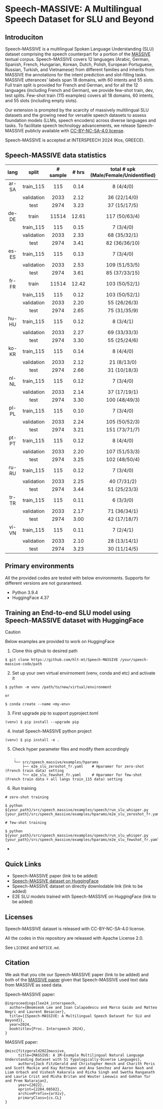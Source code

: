 # Speech-MASSIVE: A Multilingual Speech Dataset for SLU and Beyond



## Introduciton

Speech-MASSIVE is a multilingual Spoken Language Understanding (SLU) dataset comprising the speech counterpart for a portion of the [MASSIVE](https://arxiv.org/abs/2204.08582) textual corpus. Speech-MASSIVE covers 12 languages (Arabic, German, Spanish, French, Hungarian, Korean, Dutch, Polish, European Portuguese, Russian, Turkish, and Vietnamese) from different families and inherits from MASSIVE the annotations for the intent prediction and slot-filling tasks. MASSIVE utterances' labels span 18 domains, with 60 intents and 55 slots. Full train split is provided for French and German, and for all the 12 languages (including French and German), we provide few-shot train, dev, test splits. Few-shot train (115 examples) covers all 18 domains, 60 intents, and 55 slots (including empty slots).

Our extension is prompted by the scarcity of massively multilingual SLU datasets and the growing need for versatile speech datasets to assess foundation models (LLMs, speech encoders) across diverse languages and tasks. To facilitate speech technology advancements, we release Speech-MASSIVE publicly available with [CC-BY-NC-SA-4.0 license](https://creativecommons.org/licenses/by-nc-sa/4.0/deed.en).

Speech-MASSIVE is accepted at INTERSPEECH 2024 (Kos, GREECE).

## Speech-MASSIVE data statistics

| lang | split      | # sample | # hrs | total # spk </br>(Male/Female/Unidentified) |
|:---:|:---:|:---:|:---:|:---:|
| ar-SA | train_115 | 115 | 0.14 | 8 (4/4/0) |
| | validation | 2033 | 2.12 | 36 (22/14/0) |
| | test | 2974 | 3.23 | 37 (15/17/5) |
| de-DE | train | 11514 | 12.61 | 117 (50/63/4) |
| | train_115 | 115 | 0.15 | 7 (3/4/0) |
| | validation | 2033 | 2.33 | 68 (35/32/1) |
| | test | 2974 | 3.41 | 82 (36/36/10) |
| es-ES | train_115 | 115 | 0.13 | 7 (3/4/0) |
| | validation | 2033 | 2.53  | 109 (51/53/5) |
| | test | 2974 | 3.61  | 85 (37/33/15) |
| fr-FR | train | 11514 | 12.42 | 103 (50/52/1) |
| | train_115 | 115 | 0.12 | 103 (50/52/1) |
| | validation | 2033 | 2.20 | 55 (26/26/3) |
| | test | 2974 | 2.65 | 75 (31/35/9) |
| hu-HU | train_115 | 115 | 0.12 | 8 (3/4/1) |
| | validation | 2033 | 2.27 | 69 (33/33/3) |
| | test | 2974 | 3.30 | 55 (25/24/6) |
| ko-KR | train_115 | 115 | 0.14 | 8 (4/4/0) |
| | validation | 2033 | 2.12 | 21 (8/13/0) |
| | test | 2974 | 2.66 | 31 (10/18/3) |
| nl-NL | train_115 | 115 | 0.12 | 7 (3/4/0) |
| | validation | 2033 | 2.14 | 37 (17/19/1) |
| | test | 2974 | 3.30 | 100 (48/49/3) |
| pl-PL | train_115 | 115 | 0.10 | 7 (3/4/0) |
| | validation | 2033 | 2.24 | 105 (50/52/3) |
| | test | 2974 | 3.21 | 151 (73/71/7) |
| pt-PT | train_115 | 115 | 0.12 | 8 (4/4/0) |
| | validation | 2033 | 2.20 | 107 (51/53/3) |
| | test | 2974 | 3.25 | 102 (48/50/4) |
| ru-RU | train_115 | 115 | 0.12 | 7 (3/4/0) |
| | validation | 2033 | 2.25 | 40 (7/31/2) |
| | test | 2974 | 3.44 | 51 (25/23/3) |
| tr-TR | train_115 | 115 | 0.11 | 6 (3/3/0) |
| | validation | 2033 | 2.17 | 71 (36/34/1) |
| | test | 2974 | 3.00 | 42 (17/18/7) |
| vi-VN | train_115 | 115 | 0.11 | 7 (2/4/1) |
| | validation | 2033 | 2.10 | 28 (13/14/1) |
| | test | 2974 | 3.23 | 30 (11/14/5) |


## Primary environments
All the provided codes are tested with below environments. Supports for different versions are not guraranteed.
- Python 3.9.4
- HuggingFace 4.37


## Training an End-to-end SLU model using Speech-MASSIVE dataset with HuggingFace

> [!CAUTION]
> Below examples are provided to work on HuggingFace

1. Clone this github to desired path
```
$ git clone https://github.com/hlt-mt/Speech-MASSIVE /your/speech-massive-code/path
```

2. Set up your own virtual envirnoment (venv, conda and etc) and activate it
```
$ python -m venv /path/to/new/virtual/environment

or

$ conda create --name <my-env>
```

3. First upgrade pip to support pyproject.toml
```
(venv) $ pip install --upgrade pip
```

4. Install Speech-MASSIVE python project
```
(venv) $ pip install -e .
```

5. Check hyper parameter files and modify them accordingly
```
    .
    └── src/speech_massive/examples/hparams
        ├── e2e_slu_zeroshot_fr.yaml    # Hparamer for zero-shot (French train data) setting
        └── e2e_slu_fewshot_fr.yaml     # Hparamer for few-shot (French train data + all langs train_115 data) setting
```

6. Run training
```
# zero-shot training

$ python ${your_path}/src/speech_massive/examples/speech/run_slu_whisper.py {your_path}/src/speech_massive/examples/hparams/e2e_slu_zeroshot_fr.yaml

# few-shot training

$ python ${your_path}/src/speech_massive/examples/speech/run_slu_whisper.py {your_path}/src/speech_massive/examples/hparams/e2e_slu_fewshot_fr.yaml
```

- 


## Quick Links
- Speech-MASSIVE paper (link to be added)
- [Speech-MASSIVE dataset on HuggingFace](https://huggingface.co/datasets/FBK-MT/Speech-MASSIVE)
- Speech-MASSIVE dataset on directly downlodable link (link to be added)
- E2E SLU models trained with Speech-MASSIVE on HuggingFace (link to be added)


## Licenses
Speech-MASSIVE dataset is released with CC-BY-NC-SA-4.0 license.

All the codes in this repository are released with Apache License 2.0.

See `LICENSE` and `NOTICE.md`.

## Citation

We ask that you cite our Speech-MASSIVE paper (link to be added) and both of the [MASSIVE paper](https://arxiv.org/abs/2204.08582) given that Speech-MASSIVE used text data from MASSIVE as seed data.

Speech-MASSIVE paper:
```
@inproceedings{lee24_interspeech,
  author={Beomseok Lee and Ioan Calapodescu and Marco Gaido and Matteo Negri and Laurent Besacier},
  title={{Speech-MASSIVE: A Multilingual Speech Dataset for SLU and Beyond}},
  year=2024,
  booktitle={Proc. Interspeech 2024},
}
```

MASSIVE paper:
```
@misc{fitzgerald2022massive,
      title={MASSIVE: A 1M-Example Multilingual Natural Language Understanding Dataset with 51 Typologically-Diverse Languages}, 
      author={Jack FitzGerald and Christopher Hench and Charith Peris and Scott Mackie and Kay Rottmann and Ana Sanchez and Aaron Nash and Liam Urbach and Vishesh Kakarala and Richa Singh and Swetha Ranganath and Laurie Crist and Misha Britan and Wouter Leeuwis and Gokhan Tur and Prem Natarajan},
      year={2022},
      eprint={2204.08582},
      archivePrefix={arXiv},
      primaryClass={cs.CL}
}
```